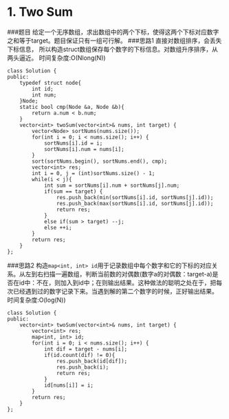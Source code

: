 # 1. Two Sum
###题目
给定一个无序数组，求出数组中的两个下标，使得这两个下标对应数字之和等于target。题目保证只有一组可行解。
###思路1
直接对数组排序，会丢失下标信息， 所以构造struct数组保存每个数字的下标信息。对数组升序排序，从两头逼近。
时间复杂度:O(Nlong(N))
```
class Solution {
public:
    typedef struct node{
        int id;
        int num;
    }Node;
    static bool cmp(Node &a, Node &b){
        return a.num < b.num;
    }
    vector<int> twoSum(vector<int>& nums, int target) {
        vector<Node> sortNums(nums.size());
        for(int i = 0; i < nums.size(); i++) {
            sortNums[i].id = i;
            sortNums[i].num = nums[i];
        }
        sort(sortNums.begin(), sortNums.end(), cmp);
        vector<int> res;
        int i = 0, j = (int)sortNums.size() - 1;
        while(i < j){
            int sum = sortNums[i].num + sortNums[j].num;
            if(sum == target) {
                res.push_back(min(sortNums[i].id, sortNums[j].id));
                res.push_back(max(sortNums[i].id, sortNums[j].id));
                return res;
            }
            else if(sum > target) --j;
            else ++i;
        }
        return res;
    }
};
```
###思路2
构造`map<int, int> id`用于记录数组中每个数字和它的下标的对应关系。从左到右扫描一遍数组，判断当前数的对偶数(数字a的对偶数：target-a)是否在id中：不在，则加入到id中；在则输出结果。这种做法的聪明之处在于，把每次已经遇到过的数字记录下来。当遇到解的第二个数字的时候，正好输出结果。
时间复杂度:O(log(N)) 
```
class Solution {
public:
    vector<int> twoSum(vector<int>& nums, int target) {
        vector<int> res;
        map<int, int> id;
        for(int i = 0; i < nums.size(); i++) {
            int dif = target - nums[i];
            if(id.count(dif) != 0){
                res.push_back(id[dif]);
                res.push_back(i);
                return res;
            }
            id[nums[i]] = i;
        }
        return res;
    }
};
```

